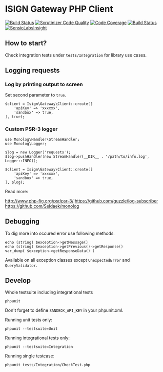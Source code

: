# ISIGN Gateway PHP Client

[![Build Status](https://travis-ci.org/isign/gateway-sdk-php.svg?branch=develop)](https://travis-ci.org/isign/gateway-sdk-php)
[![Scrutinizer Code Quality](https://scrutinizer-ci.com/g/isign/gateway-sdk-php/badges/quality-score.png?b=develop)](https://scrutinizer-ci.com/g/isign/gateway-sdk-php/?branch=develop)
[![Code Coverage](https://scrutinizer-ci.com/g/isign/gateway-sdk-php/badges/coverage.png?b=develop)](https://scrutinizer-ci.com/g/isign/gateway-sdk-php/?branch=develop)
[![Build Status](https://scrutinizer-ci.com/g/isign/gateway-sdk-php/badges/build.png?b=develop)](https://scrutinizer-ci.com/g/isign/gateway-sdk-php/build-status/master)
[![SensioLabsInsight](https://insight.sensiolabs.com/projects/595451cf-9f3f-4b9c-bf77-6b9aab07ec06/mini.png)](https://insight.sensiolabs.com/projects/595451cf-9f3f-4b9c-bf77-6b9aab07ec06)

## How to start?

Check integration tests under `tests/Integration` for library use cases.

## Logging requests

### Log by printing output to screen

Set second parameter to `true`.

    $client = Isign\Gateway\Client::create([
        'apiKey' => 'xxxxxx',
        'sandbox' => true,
    ], true);


### Custom PSR-3 logger

    use Monolog\Handler\StreamHandler;
    use Monolog\Logger;

    $log = new Logger('requests');
    $log->pushHandler(new StreamHandler(__DIR__ . '/path/to/info.log', Logger::INFO));

    $client = Isign\Gateway\Client::create([
        'apiKey' => 'xxxxxx',
        'sandbox' => true,
    ], $log);

Read more:

http://www.php-fig.org/psr/psr-3/
https://github.com/guzzle/log-subscriber
https://github.com/Seldaek/monolog


## Debugging

To dig more into occured error use following methods:

    echo (string) $exception->getMessage()
    echo (string) $exception->getPrevious()->getResponse()
    var_dump( $exception->getResponseData() )

Available on all exception classes except `UnexpectedError` and `QueryValidator`.

## Develop

Whole testsuite including integrational tests

    phpunit

Don't forget to define `SANDBOX_API_KEY` in your phpunit.xml.


Running unit tests only:

    phpunit --testsuite=Unit

Running integrational tests only:

    phpunit --testsuite=Integration

Running single testcase:

    phpunit tests/Integration/CheckTest.php

